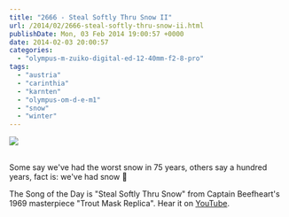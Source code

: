 ```yaml
---
title: "2666 - Steal Softly Thru Snow II"
url: /2014/02/2666-steal-softly-thru-snow-ii.html
publishDate: Mon, 03 Feb 2014 19:00:57 +0000
date: 2014-02-03 20:00:57
categories: 
  - "olympus-m-zuiko-digital-ed-12-40mm-f2-8-pro"
tags: 
  - "austria"
  - "carinthia"
  - "karnten"
  - "olympus-om-d-e-m1"
  - "snow"
  - "winter"
---
```

<div class="container">
<div class="center"><a target="_blank" href="https://d25zfm9zpd7gm5.cloudfront.net/1200x1200/2014/20140131_075836_lr.jpg"><img src="https://d25zfm9zpd7gm5.cloudfront.net/0600x0600/2014/20140131_075836_lr.jpg" /></a></div>
</div>
<br />

Some say we've had the worst snow in 75 years, others say a hundred years, fact is: we've had snow 🙂

 The Song of the Day is "Steal Softly Thru Snow" from Captain Beefheart's 1969 masterpiece "Trout Mask Replica". Hear it on <a href="http://www.youtube.com/watch?v=cO31kcwnvIU" target="_blank">YouTube</a>.
